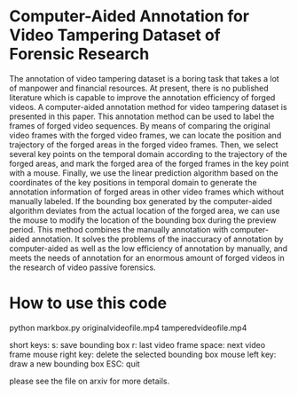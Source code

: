 # Computer-Aided Annotation for Video Tampering Dataset of Forensic Research

The annotation of video tampering dataset is a boring task that takes a lot of manpower and financial resources. At present, there is no published literature which is capable to improve the annotation efficiency of forged videos. A computer-aided annotation method for video tampering dataset is presented in this paper. This annotation method can be used to label the frames of forged video sequences. By means of comparing the original video frames with the forged video frames, we can locate the position and trajectory of the forged areas in the forged video frames. Then, we select several key points on the temporal domain according to the trajectory of the forged areas, and mark the forged area of the forged frames in the key point with a mouse. Finally, we use the linear prediction algorithm based on the coordinates of the key positions in temporal domain to generate the annotation information of forged areas in other video frames which without manually labeled. If the bounding box generated by the computer-aided algorithm deviates from the actual location of the forged area, we can use the mouse to modify the location of the bounding box during the preview period. This method combines the manually annotation with computer-aided annotation. It solves the problems of the inaccuracy of annotation by computer-aided as well as the low efficiency of annotation by manually, and meets the needs of annotation for an enormous amount of forged videos in the research of video passive forensics.

# How to use this code

python markbox.py originalvideofile.mp4 tamperedvideofile.mp4

short keys:
s: save bounding box
r: last video frame
space: next video frame
mouse right key: delete the selected bounding box
mouse left key: draw a new bounding box
ESC: quit

please see the file on arxiv for more details.

